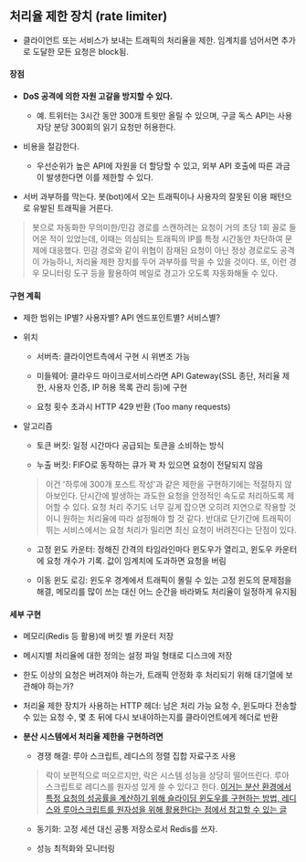 ## 처리율 제한 장치 (rate limiter)

- 클라이언트 또는 서비스가 보내는 트래픽의 처리율을 제한. 임계치를 넘어서면 추가로 도달한 모든 요청은 block됨.

#### 장점

- **DoS 공격에 의한 자원 고갈을 방지할 수 있다.**

    - 예. 트위터는 3시간 동안 300개 트윗만 올릴 수 있으며, 구글 독스 API는 사용자당 분당 300회의 읽기 요청만 허용한다.

- 비용을 절감한다.

    - 우선순위가 높은 API에 자원을 더 할당할 수 있고, 외부 API 호출에 따른 과금이 발생한다면 이를 제한할 수 있다.

- 서버 과부하를 막는다. 봇(bot)에서 오는 트래픽이나 사용자의 잘못된 이용 패턴으로 유발된 트래픽을 거른다.

> 봇으로 자동화한 무의미한/민감 경로를 스캔하려는 요청이 거의 초당 1회 꼴로 들어온 적이 있었는데, 이때는 의심되는 트래픽의 IP를 특정 시간동안 차단하여 문제에 대응했다. 민감 경로와 같이 위협이 잠재된 요청이 아닌 정상 경로로도 공격이 가능하니, 처리율 제한 장치를 두어 과부하를 막을 수 있을 것이다. 또, 이런 경우 모니터링 도구 등을 활용하여 메일로 경고가 오도록 자동화해둘 수 있다.

#### 구현 계획

- 제한 범위는 IP별? 사용자별? API 엔드포인트별? 서비스별?

- 위치
    
    - 서버측: 클라이언트측에서 구현 시 위변조 가능

    - 미들웨어: 클라우드 마이크로서비스라면 API Gateway(SSL 종단, 처리율 제한, 사용자 인증, IP 허용 목록 관리 등)에 구현

    - 요청 횟수 초과시 HTTP 429 반환 (Too many requests)

- 알고리즘
    
    - 토큰 버킷: 일정 시간마다 공급되는 토큰을 소비하는 방식
    
    - 누출 버킷: FIFO로 동작하는 큐가 꽉 차 있으면 요청이 전달되지 않음

    > 이건 '하루에 300개 포스트 작성'과 같은 제한을 구현하기에는 적절하지 않아보인다. 단시간에 발생하는 과도한 요청을 안정적인 속도로 처리하도록 제어할 수 있다. 요청 처리 주기도 너무 길게 잡으면 오히려 지연으로 작용할 것이니 원하는 처리율에 따라 설정해야 할 것 같다. 반대로 단기간에 트래픽이 뛰는 서비스에서는 요청 처리가 밀리면 최신 요청이 버려진다는 단점이 있다.

    - 고정 윈도 카운터: 정해진 간격의 타임라인마다 윈도우가 열리고, 윈도우 카운터에 요청 개수가 기록. 값이 임계치에 도과하면 요청을 버림

    - 이동 윈도 로깅: 윈도우 경계에서 트래픽이 몰릴 수 있는 고정 윈도의 문제점을 해결, 메모리를 많이 쓰는 대신 어느 순간을 바라봐도 처리율이 일정하게 유지됨

#### 세부 구현

- 메모리(Redis 등 활용)에 버킷 별 카운터 저장

- 메시지별 처리율에 대한 정의는 설정 파일 형태로 디스크에 저장

- 한도 이상의 요청은 버려져야 하는가, 트래픽 안정화 후 처리되기 위해 대기열에 보관해야 하는가?

- 처리율 제한 장치가 사용하는 HTTP 헤더: 남은 처리 가능 요청 수, 윈도마다 전송할 수 있는 요청 수, 몇 초 뒤에 다시 보내야하는지를 클라이언트에게 헤더로 반환

- **분산 시스템에서 처리율 제한을 구현하려면**

    - 경쟁 해결: 루아 스크립트, 레디스의 정렬 집합 자료구조 사용

    > 락이 보편적으로 떠오르지만, 락은 시스템 성능을 상당히 떨어뜨린다. 루아 스크립트로 레디스를 원자성 있게 쓸 수 있다고 한다. [이거는 분산 환경에서 특정 요청의 성공률을 계산하기 위해 슬라이딩 윈도우를 구현하는 방법, 레디스와 루아스크립트를 원자성을 위해 활용한다는 점에서 참고할 수 있는 글](https://mangkyu.tistory.com/356)

    - 동기화: 고정 세션 대신 공통 저장소로서 Redis를 쓰자.

    - 성능 최적화와 모니터링